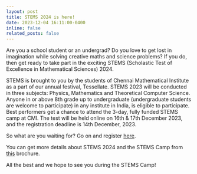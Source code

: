 ```yaml
---
layout: post
title: STEMS 2024 is here!
date: 2023-12-04 16:11:00-0400
inline: false
related_posts: false
---
```


Are you a school student or an undergrad? Do you love to get lost in imagination while solving creative maths and science problems? If you do, then get ready to take part in the exciting STEMS (Scholastic Test of Excellence in Mathematical Sciences) 2024.

STEMS is brought to you by the students of Chennai Mathematical Institute as a part of our annual festival, Tessellate.
STEMS 2023 will be conducted in three subjects: Physics, Mathematics and Theoretical Computer Science. Anyone in or above 8th grade up to undergraduate (undergraduate students are welcome to participate) in any institute in India, is eligible to participate. Best performers get a chance to attend the 3-day, fully funded STEMS camp at CMI. The test will be held online on 16th & 17th December 2023, and the registration deadline is 14th December, 2023.

So what are you waiting for? Go on and register [here](https://tessellate.cmi.ac.in/stems/).

You can get more details about STEMS 2024 and the STEMS Camp from [this](https://cdn.tessellate.cmi.ac.in/stems/brochure.pdf) brochure.

All the best and we hope to see you during the STEMS Camp!
